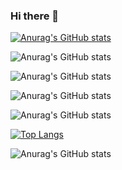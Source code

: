 ### Hi there 👋

<!--
**eyuphan-oguz/eyuphan-oguz** is a ✨ _special_ ✨ repository because its `README.md` (this file) appears on your GitHub profile.

Here are some ideas to get you started:

- 🔭 I’m currently working on ...
- 🌱 I’m currently learning ...
- 👯 I’m looking to collaborate on ...
- 🤔 I’m looking for help with ...
- 💬 Ask me about ...
- 📫 How to reach me: ...
- 😄 Pronouns: ...
- ⚡ Fun fact: ...
-->
[![Anurag's GitHub stats](https://github-readme-stats.vercel.app/api?username=eyuphan-oguz)](https://github.com/anuraghazra/github-readme-stats)

![Anurag's GitHub stats](https://github-readme-stats.vercel.app/api?username=eyuphan-oguz&hide=contribs,prs)

![Anurag's GitHub stats](https://github-readme-stats.vercel.app/api?username=eyuphan-oguz&count_private=true)

![Anurag's GitHub stats](https://github-readme-stats.vercel.app/api?username=eyuphan-oguz&show_icons=true)

![Anurag's GitHub stats](https://github-readme-stats.vercel.app/api?username=eyuphan-oguz&show_icons=true&theme=radical)

[![Top Langs](https://github-readme-stats.vercel.app/api/top-langs/?username=eyuphan-oguz&layout=compact)](https://github.com/anuraghazra/github-readme-stats)

![Anurag's GitHub stats](https://github-readme-stats.vercel.app/api?username=eyuphan-oguz&theme=codeSTACKr&show_icons=true)

